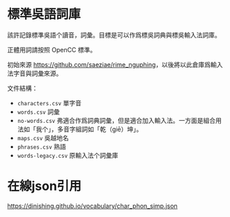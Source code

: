 # 標準吳語詞庫

該許記錄標準吳語个讀音，詞彙。目標是可以作爲標吳詞典與標吳輸入法詞庫。

正體用詞請按照 OpenCC 標準。

初始來源 <https://github.com/saeziae/rime_nguphing>，以後將以此倉庫爲輸入法字音與詞彙來源。

文件結構：

- `characters.csv` 單字音
- `words.csv` 詞彙
- `no-words.csv` 弗適合作爲詞典詞彙，但是適合加入輸入法。一方面是組合用法如「我个」，多音字組詞如「乾（giē）坤」。
- `maps.csv` 吳越地名
- `phrases.csv` 熟語
- `words-legacy.csv` 原輸入法个詞彙庫

# 在線json引用
<https://dinishing.github.io/vocabulary/char_phon_simp.json>
